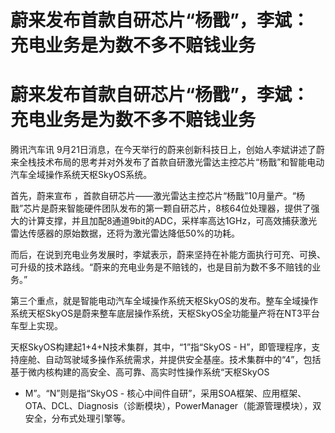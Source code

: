 # 蔚来发布首款自研芯片“杨戬”，李斌：充电业务是为数不多不赔钱业务

# 蔚来发布首款自研芯片“杨戬”，李斌：充电业务是为数不多不赔钱业务

腾讯汽车讯
9月21日消息，在今天举行的蔚来创新科技日上，创始人李斌讲述了蔚来全栈技术布局的思考并对外发布了首款自研激光雷达主控芯片“杨戬”和智能电动汽车全域操作系统天枢SkyOS系统。

首先，蔚来宣布
，首款自研芯片——激光雷达主控芯片“杨戬”10月量产。“杨戬”芯片是蔚来智能硬件团队发布的第一颗自研芯片，8核64位处理器，提供了强大的计算支撑，并且加配8通道9bit的ADC，采样率高达1GHz，可高效捕获激光雷达传感器的原始数据，还将为激光雷达降低50%的功耗。

而后，在说到充电业务发展时，李斌表示，蔚来坚持在补能方面执行可充、可换、可升级的技术路线。“蔚来的充电业务是不赔钱的，也是目前为数不多不赔钱的业务。”

第三个重点，就是智能电动汽车全域操作系统天枢SkyOS的发布。整车全域操作系统天枢SkyOS是蔚来整车底层操作系统，天枢SkyOS全功能量产将在NT3平台车型上实现。

天枢SkyOS构建起1+4+N技术集群，其中，“1”指“SkyOS -
H”，即管理程序，支持座舱、自动驾驶域多操作系统需求，并提供安全基座。技术集群中的“4”，包括基于微内核构建的高安全、高可靠、高实时性操作系统“天枢SkyOS
- M”。“N”则是指“SkyOS -
核心中间件自研”，采用SOA框架、应用框架、OTA、DCL、Diagnosis（诊断模块），PowerManager（能源管理模块），双安全，分布式处理引擎等。

